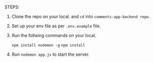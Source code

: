 STEPS:

1. Clone the repo on your local. and `cd` into `comments-app-backend repo`.
2. Set up your env file as per `.env.example` file.
3. Run the follwing commands on your local.

   `npm install nodemon -g`
   `npm install`

4. Run `nodemon app.js` to start the server.
